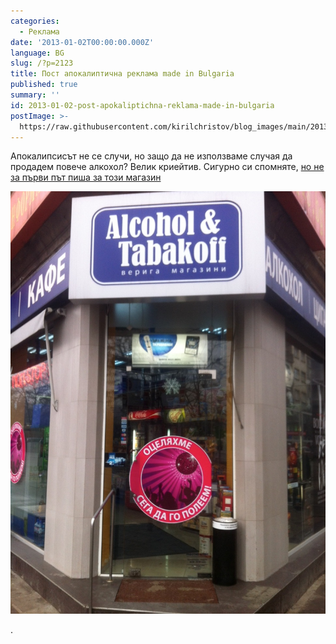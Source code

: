 ```yaml
---
categories:
  - Реклама
date: '2013-01-02T00:00:00.000Z'
language: BG
slug: /?p=2123
title: Пост апокалиптична реклама made in Bulgaria
published: true
summary: ''
id: 2013-01-02-post-apokaliptichna-reklama-made-in-bulgaria
postImage: >-
  https://raw.githubusercontent.com/kirilchristov/blog_images/main/2013/01/post-apocalyptic-ad.jpg
---
```


Апокалипсисът не се случи, но защо да не използваме случая да продадем повече алкохол? Велик криейтив. Сигурно си спомняте, [но не за първи път пиша за този магазин](http://kiro.bg/?p=1707) 

![](https://raw.githubusercontent.com/kirilchristov/blog_images/main/2013/01/post-apocalyptic-ad.jpg)

.
